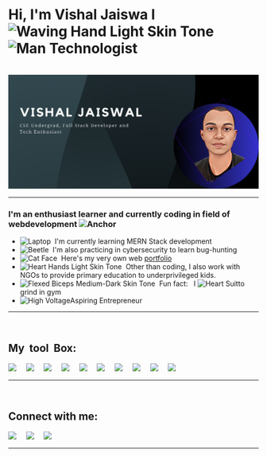 <h1>
    <b>Hi, I'm Vishal Jaiswa&nbspl<img src="https://raw.githubusercontent.com/Tarikul-Islam-Anik/Animated-Fluent-Emojis/master/Emojis/Hand%20gestures/Waving%20Hand%20Light%20Skin%20Tone.png" alt="Waving Hand Light Skin Tone" width="40" height="40"/>
    <img src="https://raw.githubusercontent.com/Tarikul-Islam-Anik/Animated-Fluent-Emojis/master/Emojis/People/Man%20Technologist.png" alt="Man Technologist" width="40" height="40" /></b>
</h1>
<br>
<img src="img1.png"></img>
<hr>
<h3>I'm an enthusiast learner and currently coding in field of webdevelopment&nbsp<img src="https://raw.githubusercontent.com/Tarikul-Islam-Anik/Animated-Fluent-Emojis/master/Emojis/Travel%20and%20places/Anchor.png" alt="Anchor" width="25" height="25" /></h3>
<ul>
    <li><img src="https://raw.githubusercontent.com/Tarikul-Islam-Anik/Animated-Fluent-Emojis/master/Emojis/Objects/Laptop.png" alt="Laptop" width="25" height="25" />&nbsp&nbspI'm currently learning MERN Stack development</li>
    <li><img src="https://raw.githubusercontent.com/Tarikul-Islam-Anik/Animated-Fluent-Emojis/master/Emojis/Animals/Beetle.png" alt="Beetle" width="25" height="25" />&nbsp&nbspI'm also practicing in cybersecurity  to learn bug-hunting</li>
    <li><img src="https://raw.githubusercontent.com/Tarikul-Islam-Anik/Animated-Fluent-Emojis/master/Emojis/Animals/Cat%20Face.png" alt="Cat Face" width="25" height="25" />&nbsp&nbspHere's my very own web <a href="https://vishaljx.netlify.app/">portfolio</a></li>
    <li><img src="https://raw.githubusercontent.com/Tarikul-Islam-Anik/Animated-Fluent-Emojis/master/Emojis/Hand%20gestures/Heart%20Hands%20Light%20Skin%20Tone.png" alt="Heart Hands Light Skin Tone" width="25" height="25" />&nbsp&nbspOther than coding, I also work with NGOs to provide primary education to underprivileged kids.</li>
    <li><img src="https://raw.githubusercontent.com/Tarikul-Islam-Anik/Animated-Fluent-Emojis/master/Emojis/Hand%20gestures/Flexed%20Biceps%20Medium-Dark%20Skin%20Tone.png" alt="Flexed Biceps Medium-Dark Skin Tone" width="25" height="25" />&nbsp&nbspFun fact: &nbsp I <img src="https://raw.githubusercontent.com/Tarikul-Islam-Anik/Animated-Fluent-Emojis/master/Emojis/Activities/Heart%20Suit.png" alt="Heart Suit" width="25" height="25" />to grind in gym</li>
    <li><img src="https://raw.githubusercontent.com/Tarikul-Islam-Anik/Animated-Fluent-Emojis/master/Emojis/Travel%20and%20places/High%20Voltage.png" alt="High Voltage" width="25" height="25" />Aspiring Entrepreneur</li>
</ul>
<hr>
<br>
<h2>My&nbsp tool&nbsp Box:</h2>
    <img src="https://cdn.iconscout.com/icon/free/png-256/javascript-2752148-2284965.png?f=avif&w=128" width="60">&nbsp&nbsp&nbsp&nbsp
    <img src="https://cdn.iconscout.com/icon/free/png-256/node-js-2-1174936.png?f=avif&w=128" width="60">&nbsp&nbsp&nbsp&nbsp
    <img src="https://cdn.iconscout.com/icon/premium/png-256-thumb/react-js-5379349-4492471.png?f=avif&w=128" width="50">&nbsp&nbsp&nbsp&nbsp
    <img src="https://cdn.iconscout.com/icon/free/png-256/node-js-1174925.png?f=avif&w=128" width="60">&nbsp&nbsp&nbsp&nbsp
    <img src="https://cdn.iconscout.com/icon/free/png-256/mongodb-3-1175138.png?f=avif&w=128" width="60">&nbsp&nbsp&nbsp&nbsp
    <img src="https://cdn.iconscout.com/icon/free/png-256/css3-10-1175238.png?f=avif&w=128" width="60">&nbsp&nbsp&nbsp&nbsp
    <img src="https://cdn.iconscout.com/icon/free/png-256/html5-41-1175209.png?f=avif&w=128" width="60">&nbsp&nbsp&nbsp&nbsp
    <img src="https://cdn.iconscout.com/icon/free/png-256/python-3628999-3030224.png?f=avif&w=128" width="60">&nbsp&nbsp&nbsp&nbsp
    <img src="https://cdn.iconscout.com/icon/free/png-256/visual-studio-code-3251603-2724650.png?f=avif&w=128" width="60">&nbsp&nbsp&nbsp&nbsp
    <img src="https://cdn.iconscout.com/icon/free/png-256/c-4-226082.png?f=avif&w=128" width="60">&nbsp&nbsp
<hr>
<br>
<h2>Connect with me:</h2>
<a href="https://www.linkedin.com/in/vishal-jaiswal-214661226/"><img src="https://cdn.iconscout.com/icon/free/png-256/linkedin-2752135-2284952.png?f=avif&w=128" width="60"></a>&nbsp&nbsp&nbsp&nbsp
<a href="https://www.instagram.com/https.vishal.jx/"><img src="https://cdn.iconscout.com/icon/free/png-256/instagram-188-498425.png?f=avif&w=128" width="60"></a>&nbsp&nbsp&nbsp&nbsp
<a href="https://twitter.com/https_vishaljx"><img src="https://cdn.iconscout.com/icon/free/png-256/twitter-204-498411.png?f=avif&w=128" width="60"></a>
<hr>
<br>
